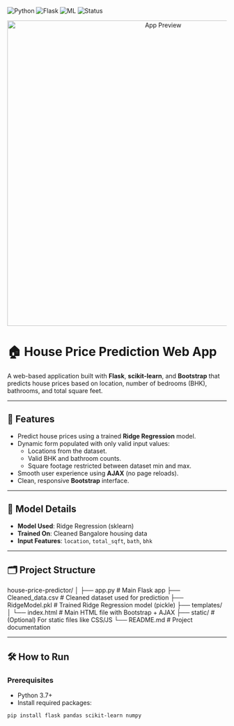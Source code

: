 ![Python](https://img.shields.io/badge/Python-3.8-blue)
![Flask](https://img.shields.io/badge/Flask-WebFramework-lightgreen)
![ML](https://img.shields.io/badge/Model-RidgeRegression-orange)
![Status](https://img.shields.io/badge/Status-Working-brightgreen)


<p align="center">
  <img src="images/Screenshot 2025-07-29 at 11.48.33 PM" alt="App Preview" width="700"/>
</p>


# 🏠 House Price Prediction Web App

A web-based application built with **Flask**, **scikit-learn**, and **Bootstrap** that predicts house prices based on location, number of bedrooms (BHK), bathrooms, and total square feet.

---

## 🚀 Features

- Predict house prices using a trained **Ridge Regression** model.
- Dynamic form populated with only valid input values:
  - Locations from the dataset.
  - Valid BHK and bathroom counts.
  - Square footage restricted between dataset min and max.
- Smooth user experience using **AJAX** (no page reloads).
- Clean, responsive **Bootstrap** interface.

---

## 🧠 Model Details

- **Model Used**: Ridge Regression (sklearn)
- **Trained On**: Cleaned Bangalore housing data
- **Input Features**: `location`, `total_sqft`, `bath`, `bhk`

---

## 🗂️ Project Structure

house-price-predictor/
│
├── app.py # Main Flask app
├── Cleaned_data.csv # Cleaned dataset used for prediction
├── RidgeModel.pkl # Trained Ridge Regression model (pickle)
├── templates/
│ └── index.html # Main HTML file with Bootstrap + AJAX
├── static/ # (Optional) For static files like CSS/JS
└── README.md # Project documentation

---

## 🛠️ How to Run

### Prerequisites

- Python 3.7+
- Install required packages:

```bash
pip install flask pandas scikit-learn numpy
